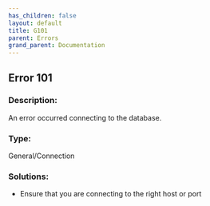 ```yaml
---
has_children: false
layout: default
title: G101
parent: Errors
grand_parent: Documentation
---
```

## Error 101

### Description:
An error occurred connecting to the database.

### Type:
General/Connection

### Solutions:
- Ensure that you are connecting to the right host or port